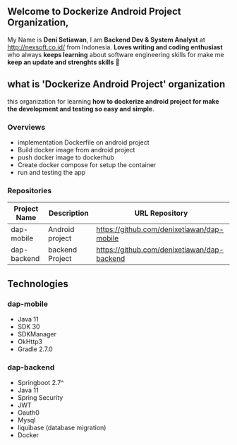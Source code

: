 ## Welcome to Dockerize Android Project Organization, 

My Name is **Deni Setiawan**, I am **Backend Dev & System Analyst** at http://nexsoft.co.id/ from Indonesia.
**Loves writing and coding enthusiast** who always **keeps learning** about software engineering skills for make me **keep an update and strenghts skills** 🚀


## what is 'Dockerize Android Project' organization
this organization for learning **how to dockerize android project for make the development and testing so easy and simple**.
 
### Overviews
- implementation Dockerfile on android project
- Build docker image from android project
- push docker image to dockerhub
- Create docker compose for setup the container 
- run and testing the app

### Repositories


| Project Name     | Description  | URL Repository                                                          | 
|------------------|--------------|-------------------------------------------------------------------------|
| dap-mobile | Android project | https://github.com/denixetiawan/dap-mobile                                         |
| dap-backend |backend Project | https://github.com/denixetiawan/dap-backend                                        |


## Technologies
### dap-mobile
- Java 11
- SDK 30
- SDKManager
- OkHttp3
- Gradle 2.7.0

### dap-backend
- Springboot 2.7^
- Java 11
- Spring Security
- JWT 
- Oauth0
- Mysql
- liquibase (database migration)
- Docker


